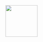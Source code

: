 <div id="header" align="center">
  <img src="[https://media.giphy.com/media/M9gbBd9nbDrOTu1Mqx/giphy.gif](https://hacktiv8.com/)https://hacktiv8.com/](https://media.giphy.com/media/v1.Y2lkPTc5MGI3NjExMWdrNTZoY2R6ZG4xNWsza2ZlMGhtdnI1a3IxNzB5MHhqZzZmeHVtaSZlcD12MV9pbnRlcm5hbF9naWZfYnlfaWQmY3Q9cw/M9gbBd9nbDrOTu1Mqx/giphy.gif)https://media.giphy.com/media/v1.Y2lkPTc5MGI3NjExMWdrNTZoY2R6ZG4xNWsza2ZlMGhtdnI1a3IxNzB5MHhqZzZmeHVtaSZlcD12MV9pbnRlcm5hbF9naWZfYnlfaWQmY3Q9cw/M9gbBd9nbDrOTu1Mqx/giphy.gif" width="100"/>
</div>
